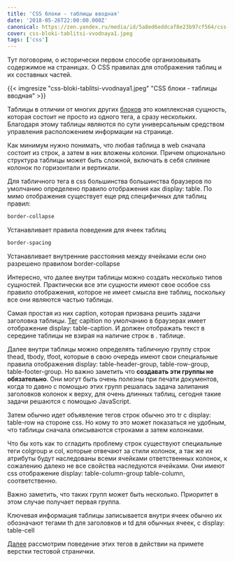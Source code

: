 ```yaml
---
title: 'CSS блоки - таблицы вводная'
date: '2018-05-26T22:00:00.000Z'
canonical: https://zen.yandex.ru/media/id/5a8ed6eddcaf8e23b97cf564/css-bloki-tablicy-vvodnaia-5b0a9b61c3321bd7bb35b626
cover: css-bloki-tablitsi-vvodnaya1.jpeg
tags: ['css']
---
```

Тут поговорим, о исторически первом способе организовывать содержимое на страницах. О CSS правилах для отображения таблиц и их составных частей.

<!--more-->
{{< imgresize "css-bloki-tablitsi-vvodnaya1.jpeg" "CSS блоки - таблицы вводная" >}} 

Таблицы в отличии от многих других [блоков](/blog/css-bloki-inline) это комплексная сущность, которая состоит не просто из одного тега, а сразу нескольких. Благодаря этому таблицы являются по сути универсальным средством управления расположением информации на странице.

Как минимум нужно понимать, что любая таблица в web сначала состоит из строк, а затем в них вложены колонки. Причем опционально структура таблицы может быть сложной, включать в себя слияние колонок по горизонтали и вертикали.

Для табличного тега <table> в css большинства большинства браузеров по умолчанию определено правило отображения как display: table. По мимо отображения существует еще ряд специфичных для таблиц правил:

```css
border-collapse 
```
Устанавливает правила поведения для ячеек таблиц

```css
border-spacing 
``` 
Устанавливает внутренние расстояния между ячейками если оно разрешено правилом border-collapse

Интересно, что далее внутри таблицы можно создать несколько типов сущностей. Практически все эти сущности имеют свое особое css правило отображения, которое не имеет смысла вне таблиц, поскольку все они являются частью таблицы.

Самая простая из них caption, которая призвана решить задачи заголовка таблицы. [Тег](/blog/osnovi-html) capition по умолчанию в браузерах имеет отображение display: table-caption. И должен отображать текст в середине таблицы не взирая на наличие строк в . таблице.

Далее внутри таблицы можно определять табличную группу строк thead, tbody, tfoot, которые в свою очередь имеют свои специальные правила отображения display: table-header-group, table-row-group, table-footer-group. Но важно заметить что **создавать эти группы не обязательно**. Они могут быть очень полезны при печати документов, когда то давно с помощью этих групп решалась задача залипания заголовков колонок к верху, для очень длинных таблиц, сегодня такие задачи решаются с помощью JavaScript.

Затем обычно идет объявление тегов строк обычно это tr c display: table-row на стороне css. Но кому то это может показаться не удобным, что таблицы сначала описываются строками а затем колонками.

Что бы хоть как то сгладить проблему строк существуют специальные теги colgroup и col, которые отвечают за стили колонок, а так же их атрибуты будут наследованы всеми ячейками ответственных колонок, к сожалению далеко не все свойства наследуются ячейками. Они имеют css отображение display: table-column-group table-column, соответственно.

Важно заметить, что таких групп может быть несколько. Приоритет в этом случае получает первая группа.

Ключевая информация таблицы записывается внутри ячеек обычно их обозначают тегами th для заголовков и td для обычных ячеек, с display: table-cell

[Далее](/blog/css-bloki-tablitsi-v-deistvii) рассмотрим поведение этих тегов в действии на примете верстки тестовой странички.

